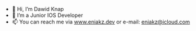 - 👋 Hi, I’m Dawid Knap
- 👀 I’m a Junior IOS Developer
- 📫 You can reach me via www.eniakz.dev or e-mail: eniakz@icloud.com
